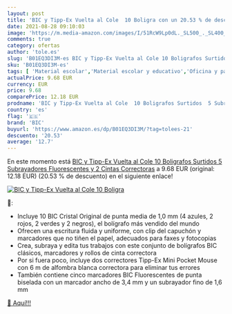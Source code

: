 ```yaml
---
layout: post
title: 'BIC y Tipp-Ex Vuelta al Cole  10 Boligra con un 20.53 % de descuento'
date: 2021-08-28 09:10:03
image: 'https://m.media-amazon.com/images/I/51RcW9Lp0dL._SL500_._SL400_.jpg'
comments: true
category: ofertas
author: 'tole.es'
slug: 'B01EQ3DI3M-es BIC y Tipp-Ex Vuelta al Cole 10 Boligrafos Surtidos 5...'
sku: 'B01EQ3DI3M-es'
tags: [ 'Material escolar','Material escolar y educativo','Oficina y papelería','Sets de material escolar','bic','boligrafos','tipp-ex', ]
actualPrice: 9.68 EUR
currency: EUR
price: 9.68
comparePrice: 12.18 EUR
prodname: 'BIC y Tipp-Ex Vuelta al Cole  10 Boligrafos Surtidos  5 Subrayadores Fluorescentes y 2 Cintas Correctoras'
country: 'es'
flag: '🇪🇸'
brand: 'BIC'
buyurl: 'https://www.amazon.es/dp/B01EQ3DI3M/?tag=tolees-21'
descuento: '20.53'
average: '12.7'
---
```


En este momento está [BIC y Tipp-Ex Vuelta al Cole  10 Boligrafos Surtidos  5 Subrayadores Fluorescentes y 2 Cintas Correctoras](https://www.amazon.es/dp/B01EQ3DI3M/?tag=tolees-21) a 9.68 EUR (original: 12.18 EUR) (20.53 %  de descuento) en el siguiente enlace!

[![BIC y Tipp-Ex Vuelta al Cole  10 Boligra](https://m.media-amazon.com/images/I/51RcW9Lp0dL._SL500_._SL400_.jpg)](https://www.amazon.es/dp/B01EQ3DI3M/?tag=tolees-21)

🔎:

- Incluye 10 BIC Cristal Original de punta media de 1,0 mm (4 azules, 2 rojos, 2 verdes y 2 negros), el bolígrafo más vendido del mundo
- Ofrecen una escritura fluida y uniforme, con clip del capuchón y marcadores que no tiñen el papel, adecuados para faxes y fotocopias
- Crea, subraya y edita tus trabajos con este conjunto de bolígrafos BIC clásicos, marcadores y rollos de cinta correctora
- Por si fuera poco, incluye dos correctores Tipp-Ex Mini Pocket Mouse con 6 m de alfombra blanca correctora para eliminar tus errores
- También contiene cinco marcadores BIC Fluorescentes de punta biselada con un marcador ancho de 3,4 mm y un subrayador fino de 1,6 mm

[🛒 Aquí!!!](https://www.amazon.es/dp/B01EQ3DI3M/?tag=tolees-21)
